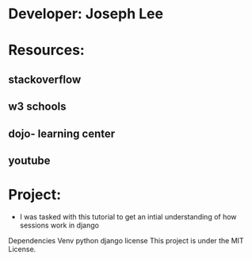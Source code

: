 # Developer: Joseph Lee
# Resources:
## stackoverflow
## w3 schools
## dojo- learning center 
## youtube
# Project:
* I was tasked with this tutorial to get an intial understanding of how sessions work in django 


Dependencies
Venv
python
django
license
This project is under the MIT License.